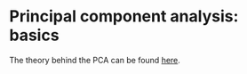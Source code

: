 # Principal component analysis: basics

The theory behind the PCA can be found [here](https://numxl.com/blogs/principal-component-analysis-pca-101/).
